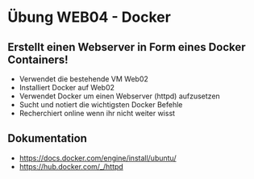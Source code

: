 # Übung WEB04 - Docker

## Erstellt einen Webserver in Form eines Docker Containers!

* Verwendet die bestehende VM Web02
* Installiert Docker auf Web02
* Verwendet Docker um einen Webserver (httpd) aufzusetzen
* Sucht und notiert die wichtigsten Docker Befehle 
* Recherchiert online wenn ihr nicht weiter wisst

## Dokumentation

* https://docs.docker.com/engine/install/ubuntu/
* https://hub.docker.com/_/httpd